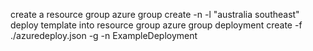create a resource group
azure group create -n <ResourceGroupName> -l "australia southeast"
deploy template into resource group
azure group deployment create -f ./azuredeploy.json -g <ResourceGroupName> -n ExampleDeployment
